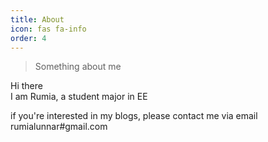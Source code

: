 ```yaml
---
title: About
icon: fas fa-info
order: 4
---
```



> Something about me

Hi there   
I am Rumia, a student major in EE

if you're interested in my blogs, please contact me via email 
rumialunnar#gmail.com

